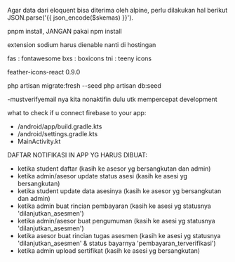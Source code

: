 Agar data dari eloquent bisa diterima oleh alpine, perlu dilakukan hal berikut
JSON.parse('{{ json_encode($skemas) }}').

pnpm install, JANGAN pakai npm install

extension sodium harus dienable nanti di hostingan

fas : fontawesome
bxs : boxicons
tni : teeny icons

feather-icons-react 0.9.0

php artisan migrate:fresh --seed
php artisan db:seed

-mustverifyemail nya kita nonaktifin dulu utk mempercepat development

what to check if u connect firebase to your app:
- /android/app/build.gradle.kts
- /android/settings.gradle.kts
- MainActivity.kt

DAFTAR NOTIFIKASI IN APP YG HARUS DIBUAT:
- ketika student daftar (kasih ke asesor yg bersangkutan dan admin)
- ketika admin/asesor update status asesi (kasih ke asesi yg bersangkutan)
- ketika student update data asesinya (kasih ke asesor yg bersangkutan dan admin)
- ketika admin buat rincian pembayaran (kasih ke asesi yg statusnya 'dilanjutkan_asesmen')
- ketika admin/asesor buat pengumuman (kasih ke asesi yg statusnya 'dilanjutkan_asesmen')
- ketika asesor buat rincian tugas asesmen (kasih ke asesi yg statusnya 'dilanjutkan_asesmen' & status bayarnya 'pembayaran_terverifikasi')
- ketika admin upload sertifikat (kasih ke asesi yg bersangkutan)